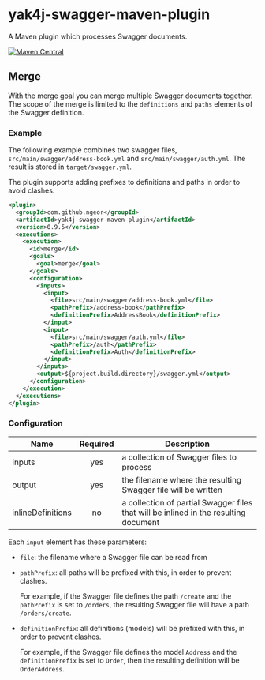 # yak4j-swagger-maven-plugin

A Maven plugin which processes Swagger documents.

[![Maven Central](https://img.shields.io/maven-central/v/com.github.ngeor/yak4j-swagger-maven-plugin.svg?label=Maven%20Central)](https://search.maven.org/search?q=g:%22com.github.ngeor%22%20AND%20a:%22yak4j-swagger-maven-plugin%22)

## Merge

With the merge goal you can merge multiple Swagger documents together. The scope
of the merge is limited to the `definitions` and `paths` elements of the Swagger
definition.

### Example

The following example combines two swagger files,
`src/main/swagger/address-book.yml` and `src/main/swagger/auth.yml`. The result
is stored in `target/swagger.yml`.

The plugin supports adding prefixes to definitions and paths in order to avoid
clashes.

```xml
<plugin>
  <groupId>com.github.ngeor</groupId>
  <artifactId>yak4j-swagger-maven-plugin</artifactId>
  <version>0.9.5</version>
  <executions>
    <execution>
      <id>merge</id>
      <goals>
        <goal>merge</goal>
      </goals>
      <configuration>
        <inputs>
          <input>
            <file>src/main/swagger/address-book.yml</file>
            <pathPrefix>/address-book</pathPrefix>
            <definitionPrefix>AddressBook</definitionPrefix>
          </input>
          <input>
            <file>src/main/swagger/auth.yml</file>
            <pathPrefix>/auth</pathPrefix>
            <definitionPrefix>Auth</definitionPrefix>
          </input>
        </inputs>
        <output>${project.build.directory}/swagger.yml</output>
      </configuration>
    </execution>
  </executions>
</plugin>
```

### Configuration

| Name              | Required | Description                                                                          |
| ----------------- | :------: | ------------------------------------------------------------------------------------ |
| inputs            |   yes    | a collection of Swagger files to process                                             |
| output            |   yes    | the filename where the resulting Swagger file will be written                        |
| inlineDefinitions |    no    | a collection of partial Swagger files that will be inlined in the resulting document |

Each `input` element has these parameters:

- `file`: the filename where a Swagger file can be read from
- `pathPrefix`: all paths will be prefixed with this, in order to prevent
  clashes.

  For example, if the Swagger file defines the path `/create` and the
  `pathPrefix` is set to `/orders`, the resulting Swagger file will have a path
  `/orders/create`.

- `definitionPrefix`: all definitions (models) will be prefixed with this, in
  order to prevent clashes.

  For example, if the Swagger file defines the model `Address` and the
  `definitionPrefix` is set to `Order`, then the resulting definition will be
  `OrderAddress`.
